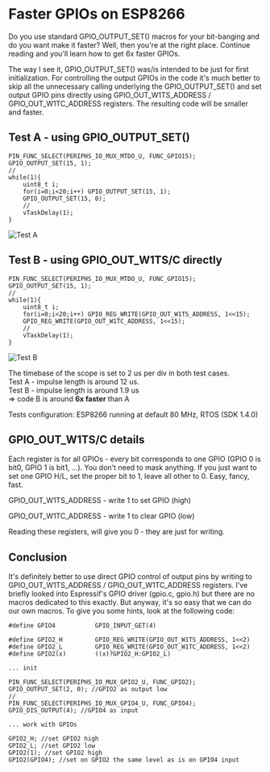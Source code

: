 # Faster GPIOs on ESP8266

Do you use standard GPIO_OUTPUT_SET() macros for your bit-banging and do you want make it faster? Well, then you're at the right place. Continue reading and you'll learn how to get 6x faster GPIOs.

The way I see it, GPIO_OUTPUT_SET() was/is intended to be just for first initialization.
For controlling the output GPIOs in the code it's much better to skip all the unnecessary calling underlying the GPIO_OUTPUT_SET() and set output GPIO pins directly using GPIO_OUT_W1TS_ADDRESS / GPIO_OUT_W1TC_ADDRESS registers. The resulting code will be smaller and faster.

## Test A - using GPIO_OUTPUT_SET()

    PIN_FUNC_SELECT(PERIPHS_IO_MUX_MTDO_U, FUNC_GPIO15);
    GPIO_OUTPUT_SET(15, 1);
    //
    while(1){
        uint8_t i;
        for(i=0;i<20;i++) GPIO_OUTPUT_SET(15, 1);
        GPIO_OUTPUT_SET(15, 0);
        //
        vTaskDelay(1);
    }

![Test A](https://raw.githubusercontent.com/wdim0/esp8266_direct_gpio/master/test_A.jpg)

## Test B - using GPIO_OUT_W1TS/C directly

    PIN_FUNC_SELECT(PERIPHS_IO_MUX_MTDO_U, FUNC_GPIO15);
    GPIO_OUTPUT_SET(15, 1);
    //
    while(1){
        uint8_t i;
        for(i=0;i<20;i++) GPIO_REG_WRITE(GPIO_OUT_W1TS_ADDRESS, 1<<15);
        GPIO_REG_WRITE(GPIO_OUT_W1TC_ADDRESS, 1<<15);
        //
        vTaskDelay(1);
    }

![Test B](https://raw.githubusercontent.com/wdim0/esp8266_direct_gpio/master/test_B.jpg)

The timebase of the scope is set to 2 us per div in both test cases.<br />
Test A - impulse length is around 12 us.<br />
Test B - impulse length is around 1.9 us<br />
=> code B is around <b>6x faster</b> than A

Tests configuration: ESP8266 running at default 80 MHz, RTOS (SDK 1.4.0)
	
## GPIO_OUT_W1TS/C details

Each register is for all GPIOs - every bit corresponds to one GPIO (GPIO 0 is bit0, GPIO 1 is bit1, ...). You don't need to mask anything. If you just want to set one GPIO H/L, set the proper bit to 1, leave all other to 0. Easy, fancy, fast.

GPIO_OUT_W1TS_ADDRESS - write 1 to set GPIO (high)

GPIO_OUT_W1TC_ADDRESS - write 1 to clear GPIO (low)

Reading these registers, will give you 0 - they are just for writing.

## Conclusion

It's definitely better to use direct GPIO control of output pins by writing to GPIO_OUT_W1TS_ADDRESS / GPIO_OUT_W1TC_ADDRESS registers. I've briefly looked into Espressif's GPIO driver (gpio.c, gpio.h) but there are no macros dedicated to this exactly. But anyway, it's so easy that we can do our own macros. To give you some hints, look at the following code:

    #define GPIO4           GPIO_INPUT_GET(4)
    
    #define GPIO2_H         GPIO_REG_WRITE(GPIO_OUT_W1TS_ADDRESS, 1<<2)
    #define GPIO2_L         GPIO_REG_WRITE(GPIO_OUT_W1TC_ADDRESS, 1<<2)
    #define GPIO2(x)        ((x)?GPIO2_H:GPIO2_L)
    
    ... init
    
    PIN_FUNC_SELECT(PERIPHS_IO_MUX_GPIO2_U, FUNC_GPIO2);
    GPIO_OUTPUT_SET(2, 0); //GPIO2 as output low
    //
    PIN_FUNC_SELECT(PERIPHS_IO_MUX_GPIO4_U, FUNC_GPIO4);
    GPIO_DIS_OUTPUT(4); //GPIO4 as input
    
    ... work with GPIOs
    
    GPIO2_H; //set GPIO2 high
    GPIO2_L; //set GPIO2 low
    GPIO2(1); //set GPIO2 high
    GPIO2(GPIO4); //set on GPIO2 the same level as is on GPIO4 input
